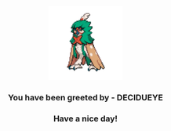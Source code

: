 <p align="center">
            <img src="https://raw.githubusercontent.com/PokeAPI/sprites/master/sprites/pokemon/724.png" width="150" height="150">
          </p>
          <h3 align="center">You have been greeted by - <b>DECIDUEYE</b></h3>
          <h3 align="center">Have a nice day!</h3>

